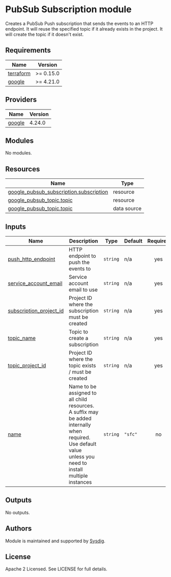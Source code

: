 # PubSub Subscription module

Creates a PubSub Push subscription that sends the events to an HTTP endpoint. It will reuse the specified topic if it
already exists in the project. It will create the topic if it doesn't exist.

<!-- BEGINNING OF PRE-COMMIT-TERRAFORM DOCS HOOK -->
## Requirements

| Name | Version |
|------|---------|
| <a name="requirement_terraform"></a> [terraform](#requirement\_terraform) | >= 0.15.0 |
| <a name="requirement_google"></a> [google](#requirement\_google) | >= 4.21.0 |

## Providers

| Name | Version |
|------|---------|
| <a name="provider_google"></a> [google](#provider\_google) | 4.24.0 |

## Modules

No modules.

## Resources

| Name | Type |
|------|------|
| [google_pubsub_subscription.subscription](https://registry.terraform.io/providers/hashicorp/google/latest/docs/resources/pubsub_subscription) | resource |
| [google_pubsub_topic.topic](https://registry.terraform.io/providers/hashicorp/google/latest/docs/resources/pubsub_topic) | resource |
| [google_pubsub_topic.topic](https://registry.terraform.io/providers/hashicorp/google/latest/docs/data-sources/pubsub_topic) | data source |

## Inputs

| Name | Description | Type | Default | Required |
|------|-------------|------|---------|:--------:|
| <a name="input_push_http_endpoint"></a> [push\_http\_endpoint](#input\_push\_http\_endpoint) | HTTP endpoint to push the events to | `string` | n/a | yes |
| <a name="input_service_account_email"></a> [service\_account\_email](#input\_service\_account\_email) | Service account email to use | `string` | n/a | yes |
| <a name="input_subscription_project_id"></a> [subscription\_project\_id](#input\_subscription\_project\_id) | Project ID where the subscription must be created | `string` | n/a | yes |
| <a name="input_topic_name"></a> [topic\_name](#input\_topic\_name) | Topic to create a subscription | `string` | n/a | yes |
| <a name="input_topic_project_id"></a> [topic\_project\_id](#input\_topic\_project\_id) | Project ID where the topic exists / must be created | `string` | n/a | yes |
| <a name="input_name"></a> [name](#input\_name) | Name to be assigned to all child resources. A suffix may be added internally when required. Use default value unless you need to install multiple instances | `string` | `"sfc"` | no |

## Outputs

No outputs.
<!-- END OF PRE-COMMIT-TERRAFORM DOCS HOOK -->

## Authors

Module is maintained and supported by [Sysdig](https://github.com/sysdiglabs/terraform-google-secure-for-cloud).

## License

Apache 2 Licensed. See LICENSE for full details.
